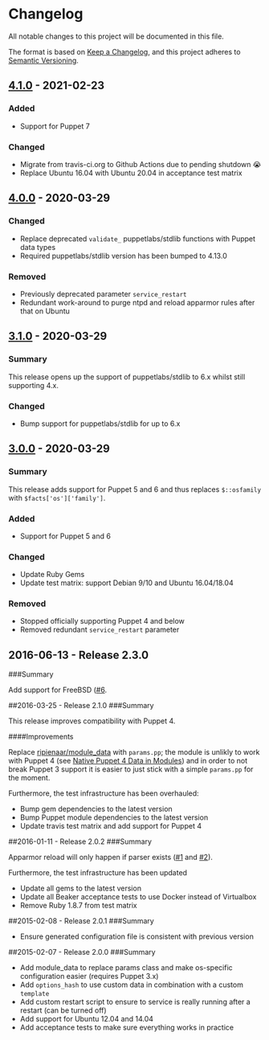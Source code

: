# Changelog
All notable changes to this project will be documented in this file.

The format is based on [Keep a Changelog](https://keepachangelog.com/en/1.0.0/),
and this project adheres to [Semantic Versioning](https://semver.org/spec/v2.0.0.html).

## [4.1.0](https://github.com/tohuwabohu/puppet-openntp/tree/v4.1.0) - 2021-02-23
           
### Added

- Support for Puppet 7
   
### Changed

- Migrate from travis-ci.org to Github Actions due to pending shutdown :sob:
- Replace Ubuntu 16.04 with Ubuntu 20.04 in acceptance test matrix


## [4.0.0](https://github.com/tohuwabohu/puppet-openntp/tree/v4.0.0) - 2020-03-29

### Changed

- Replace deprecated `validate_` puppetlabs/stdlib functions with Puppet data types
- Required puppetlabs/stdlib version has been bumped to 4.13.0

### Removed

- Previously deprecated parameter `service_restart`
- Redundant work-around to purge ntpd and reload apparmor rules after that on Ubuntu 

## [3.1.0](https://github.com/tohuwabohu/puppet-openntp/tree/v3.1.0) - 2020-03-29 
### Summary

This release opens up the support of puppetlabs/stdlib to 6.x whilst still supporting 4.x.

### Changed

- Bump support for puppetlabs/stdlib for up to 6.x

## [3.0.0](https://github.com/tohuwabohu/puppet-openntp/tree/v3.0.0) - 2020-03-29 
### Summary

This release adds support for Puppet 5 and 6 and thus replaces `$::osfamily` with `$facts['os']['family']`.

### Added

- Support for Puppet 5 and 6

### Changed

- Update Ruby Gems
- Update test matrix: support Debian 9/10 and Ubuntu 16.04/18.04

### Removed 

- Stopped officially supporting Puppet 4 and below
- Removed redundant `service_restart` parameter

## 2016-06-13 - Release 2.3.0
###Summary

Add support for FreeBSD ([#6](https://github.com/tohuwabohu/puppet-openntp/pull/6).

##2016-03-25 - Release 2.1.0
###Summary

This release improves compatibility with Puppet 4.

####Improvements

Replace [ripienaar/module_data](https://forge.puppetlabs.com/ripienaar/module_data) with `params.pp`; the module is
unlikly to work with Puppet 4 (see [Native Puppet 4 Data in Modules](https://www.devco.net/archives/2016/01/08/native-puppet-4-data-in-modules.php))
and in order to not break Puppet 3 support it is easier to just stick with a simple `params.pp` for the moment.

Furthermore, the test infrastructure has been overhauled:

* Bump gem dependencies to the latest version
* Bump Puppet module dependencies to the latest version
* Update travis test matrix and add support for Puppet 4

##2016-01-11 - Release 2.0.2
###Summary

Apparmor reload will only happen if parser exists ([#1](https://github.com/tohuwabohu/puppet-openntp/pull/1) and
[#2](https://github.com/tohuwabohu/puppet-openntp/pull/2)).

Furthermore, the test infrastructure has been updated

* Update all gems to the latest version
* Update all Beaker acceptance tests to use Docker instead of Virtualbox
* Remove Ruby 1.8.7 from test matrix

##2015-02-08 - Release 2.0.1
###Summary

* Ensure generated configuration file is consistent with previous version

##2015-02-07 - Release 2.0.0
###Summary

* Add module_data to replace params class and make os-specific configuration easier (requires Puppet 3.x)
* Add `options_hash` to use custom data in combination with a custom `template`
* Add custom restart script to ensure to service is really running after a restart (can be turned off)
* Add support for Ubuntu 12.04 and 14.04
* Add acceptance tests to make sure everything works in practice
